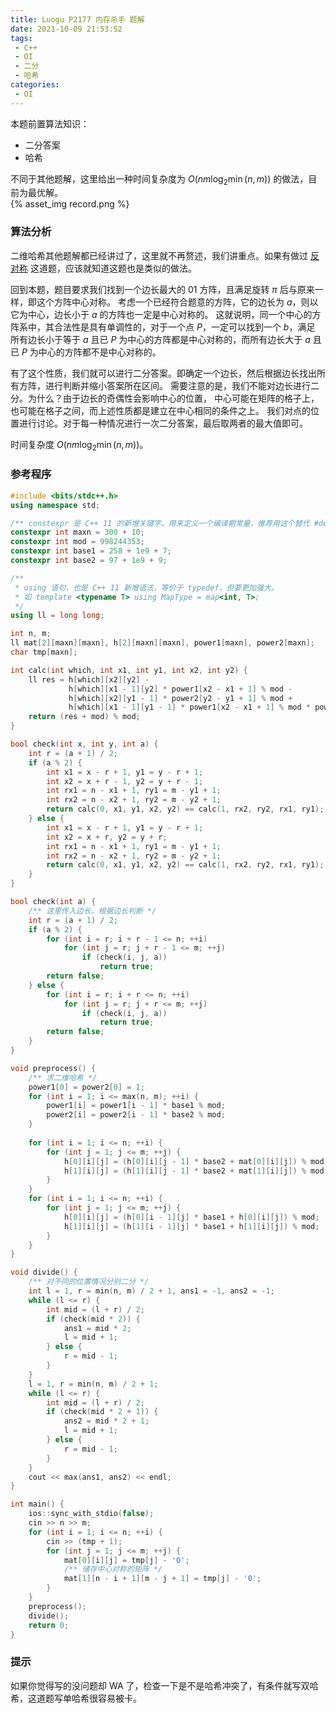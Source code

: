 ```yaml
---
title: Luogu P2177 内存杀手 题解
date: 2021-10-09 21:53:52
tags:
 - C++
 - OI
 - 二分
 - 哈希
categories:
 - OI
---
```


本题前置算法知识：
 - 二分答案
 - 哈希

不同于其他题解，这里给出一种时间复杂度为 $O(nm \log_2 \min (n,m))$ 的做法，目前为最优解。  
{% asset_img record.png %}

<!-- more -->

### 算法分析
二维哈希其他题解都已经讲过了，这里就不再赘述，我们讲重点。如果有做过 [反对称](https://loj.ac/p/2452) 这道题，应该就知道这题也是类似的做法。

回到本题，题目要求我们找到一个边长最大的 $01$ 方阵，且满足旋转 $\pi$ 后与原来一样，即这个方阵中心对称。
考虑一个已经符合题意的方阵，它的边长为 $a$，则以它为中心，边长小于 $a$ 的方阵也一定是中心对称的。
这就说明，同一个中心的方阵系中，其合法性是具有单调性的，对于一个点 $P$，一定可以找到一个 $b$，满足
所有边长小于等于 $a$ 且已 $P$ 为中心的方阵都是中心对称的，而所有边长大于 $a$ 且已 $P$ 为中心的方阵都不是中心对称的。

有了这个性质，我们就可以进行二分答案。即确定一个边长，然后根据边长找出所有方阵，进行判断并缩小答案所在区间。
需要注意的是，我们不能对边长进行二分。为什么？由于边长的奇偶性会影响中心的位置，
中心可能在矩阵的格子上，也可能在格子之间，而上述性质都是建立在中心相同的条件之上。
我们对点的位置进行讨论。对于每一种情况进行一次二分答案，最后取两者的最大值即可。

时间复杂度 $O(nm \log_2 \min (n,m))$。

### 参考程序
```cpp
#include <bits/stdc++.h>
using namespace std;

/** constexpr 是 C++ 11 的新增关键字，用来定义一个编译期常量，推荐用这个替代 #define */
constexpr int maxn = 300 + 10;
constexpr int mod = 998244353;
constexpr int base1 = 258 + 1e9 + 7;
constexpr int base2 = 97 + 1e9 + 9;

/**
 * using 语句，也是 C++ 11 新增语法，等价于 typedef，但要更加强大。
 * 如 template <typename T> using MapType = map<int, T>;
 */
using ll = long long;

int n, m;
ll mat[2][maxn][maxn], h[2][maxn][maxn], power1[maxn], power2[maxn];
char tmp[maxn];

int calc(int which, int x1, int y1, int x2, int y2) {
    ll res = h[which][x2][y2] -
             h[which][x1 - 1][y2] * power1[x2 - x1 + 1] % mod -
             h[which][x2][y1 - 1] * power2[y2 - y1 + 1] % mod +
             h[which][x1 - 1][y1 - 1] * power1[x2 - x1 + 1] % mod * power2[y2 - y1 + 1] % mod;
    return (res + mod) % mod;
}

bool check(int x, int y, int a) {
    int r = (a + 1) / 2;
    if (a % 2) {
        int x1 = x - r + 1, y1 = y - r + 1;
        int x2 = x + r - 1, y2 = y + r - 1;
        int rx1 = n - x1 + 1, ry1 = m - y1 + 1;
        int rx2 = n - x2 + 1, ry2 = m - y2 + 1;
        return calc(0, x1, y1, x2, y2) == calc(1, rx2, ry2, rx1, ry1);
    } else {
        int x1 = x - r + 1, y1 = y - r + 1;
        int x2 = x + r, y2 = y + r;
        int rx1 = n - x1 + 1, ry1 = m - y1 + 1;
        int rx2 = n - x2 + 1, ry2 = m - y2 + 1;
        return calc(0, x1, y1, x2, y2) == calc(1, rx2, ry2, rx1, ry1);        
    }
}

bool check(int a) {
	/** 这里传入边长，根据边长判断 */
    int r = (a + 1) / 2;
    if (a % 2) {
        for (int i = r; i + r - 1 <= n; ++i)
            for (int j = r; j + r - 1 <= m; ++j)
                if (check(i, j, a))
                    return true;
        return false;
    } else {
        for (int i = r; i + r <= n; ++i)
            for (int j = r; j + r <= m; ++j)
                if (check(i, j, a))
                    return true;
        return false;
    }
}

void preprocess() {
	/** 求二维哈希 */
    power1[0] = power2[0] = 1;
    for (int i = 1; i <= max(n, m); ++i) {
        power1[i] = power1[i - 1] * base1 % mod;
        power2[i] = power2[i - 1] * base2 % mod;
    }
    
    for (int i = 1; i <= n; ++i) {
        for (int j = 1; j <= m; ++j) {
            h[0][i][j] = (h[0][i][j - 1] * base2 + mat[0][i][j]) % mod;
            h[1][i][j] = (h[1][i][j - 1] * base2 + mat[1][i][j]) % mod;            
        }
    }
    for (int i = 1; i <= n; ++i) {
        for (int j = 1; j <= m; ++j) {
            h[0][i][j] = (h[0][i - 1][j] * base1 + h[0][i][j]) % mod;
            h[1][i][j] = (h[1][i - 1][j] * base1 + h[1][i][j]) % mod;
        }
    }
}

void divide() {
	/** 对不同的位置情况分别二分 */
    int l = 1, r = min(n, m) / 2 + 1, ans1 = -1, ans2 = -1;
    while (l <= r) {
        int mid = (l + r) / 2;
        if (check(mid * 2)) {
            ans1 = mid * 2;
            l = mid + 1;
        } else {
            r = mid - 1;
        }
    }
    l = 1, r = min(n, m) / 2 + 1;
    while (l <= r) {
        int mid = (l + r) / 2;
        if (check(mid * 2 + 1)) {
            ans2 = mid * 2 + 1;
            l = mid + 1;
        } else {
            r = mid - 1;
        }
    }
    cout << max(ans1, ans2) << endl;
}

int main() {
    ios::sync_with_stdio(false);
    cin >> n >> m;
    for (int i = 1; i <= n; ++i) {
        cin >> (tmp + 1);
        for (int j = 1; j <= m; ++j) {
            mat[0][i][j] = tmp[j] - '0';
            /** 储存中心对称的矩阵 */
            mat[1][n - i + 1][m - j + 1] = tmp[j] - '0';
        }
    }
    preprocess();
    divide();
    return 0;
}
```
### 提示
如果你觉得写的没问题却 WA 了，检查一下是不是哈希冲突了，有条件就写双哈希，这道题写单哈希很容易被卡。